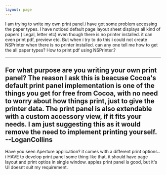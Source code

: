 ```yaml
---
layout: page
---
```



I am trying to write my own print panel.i have got some problem accessing the paper types. I have noticed default page layout sheet displays all kind of papers ( Legal, letter etc) even though there is no printer installed. it can even print pdf, preview etc. But when i try to do this i could not create NSPrinter when there is no printer installed. can any one tell me how to get the all paper types? How to print pdf using NSPrinter.?

----
For what purpose are you writing your own print panel? The reason I ask this is beacuse Cocoa's default print panel implementation is one of the things you get for free from Cocoa, with no need to worry about how things print, just to give the printer data. The print panel is also extendable with a custom accessory view, if it fits your needs. I am just suggesting this as it would remove the need to implement printing yourself. --LoganCollins
----
Have you seen Aperture application? it comes with a different print options.. i HAVE to develop print panel some thing like that. it should have page layout and print optios in single window. apples print panel is good, but it's UI doesnt suit my requirement.
